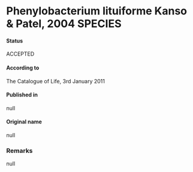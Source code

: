 # Phenylobacterium lituiforme Kanso & Patel, 2004 SPECIES

#### Status
ACCEPTED

#### According to
The Catalogue of Life, 3rd January 2011

#### Published in
null

#### Original name
null

### Remarks
null